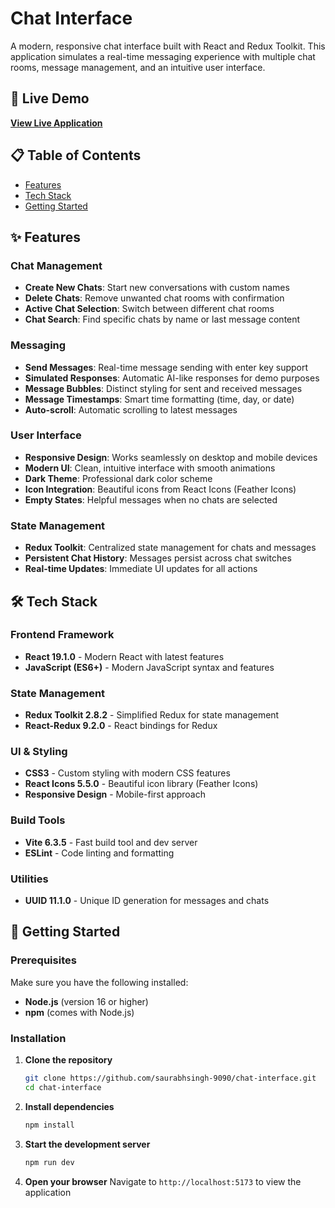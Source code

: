 # Chat Interface

A modern, responsive chat interface built with React and Redux Toolkit. This application simulates a real-time messaging experience with multiple chat rooms, message management, and an intuitive user interface.

## 🚀 Live Demo

**[View Live Application](https://saurabh-singh-9090.github.io/chat-interface)**

## 📋 Table of Contents

- [Features](#features)
- [Tech Stack](#tech-stack)
- [Getting Started](#getting-started)

## ✨ Features

### Chat Management
- **Create New Chats**: Start new conversations with custom names
- **Delete Chats**: Remove unwanted chat rooms with confirmation
- **Active Chat Selection**: Switch between different chat rooms
- **Chat Search**: Find specific chats by name or last message content

### Messaging
- **Send Messages**: Real-time message sending with enter key support
- **Simulated Responses**: Automatic AI-like responses for demo purposes
- **Message Bubbles**: Distinct styling for sent and received messages
- **Message Timestamps**: Smart time formatting (time, day, or date)
- **Auto-scroll**: Automatic scrolling to latest messages

### User Interface
- **Responsive Design**: Works seamlessly on desktop and mobile devices
- **Modern UI**: Clean, intuitive interface with smooth animations
- **Dark Theme**: Professional dark color scheme
- **Icon Integration**: Beautiful icons from React Icons (Feather Icons)
- **Empty States**: Helpful messages when no chats are selected

### State Management
- **Redux Toolkit**: Centralized state management for chats and messages
- **Persistent Chat History**: Messages persist across chat switches
- **Real-time Updates**: Immediate UI updates for all actions

## 🛠 Tech Stack

### Frontend Framework
- **React 19.1.0** - Modern React with latest features
- **JavaScript (ES6+)** - Modern JavaScript syntax and features

### State Management
- **Redux Toolkit 2.8.2** - Simplified Redux for state management
- **React-Redux 9.2.0** - React bindings for Redux

### UI & Styling
- **CSS3** - Custom styling with modern CSS features
- **React Icons 5.5.0** - Beautiful icon library (Feather Icons)
- **Responsive Design** - Mobile-first approach

### Build Tools
- **Vite 6.3.5** - Fast build tool and dev server
- **ESLint** - Code linting and formatting

### Utilities
- **UUID 11.1.0** - Unique ID generation for messages and chats

## 🚀 Getting Started

### Prerequisites

Make sure you have the following installed:
- **Node.js** (version 16 or higher)
- **npm** (comes with Node.js)

### Installation

1. **Clone the repository**
   ```bash
   git clone https://github.com/saurabhsingh-9090/chat-interface.git
   cd chat-interface
   ```

2. **Install dependencies**
   ```bash
   npm install
   ```

3. **Start the development server**
   ```bash
   npm run dev
   ```

4. **Open your browser**
   Navigate to `http://localhost:5173` to view the application

